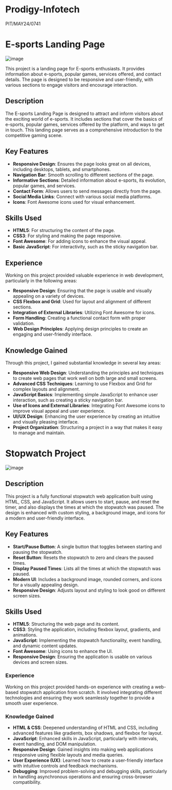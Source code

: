 # Prodigy-Infotech
PIT/MAY24/0741


<h1>E-sports Landing Page</h1>

![image](https://github.com/GayatriPisya/Prodigy-Infotech/assets/157793060/4056bcbd-1784-47d5-9202-44d91b8be7d4)

This project is a landing page for E-sports enthusiasts. It provides information about e-sports, popular games, services offered, and contact details. The page is designed to be responsive and user-friendly, with various sections to engage visitors and encourage interaction.

## Description

The E-sports Landing Page is designed to attract and inform visitors about the exciting world of e-sports. It includes sections that cover the basics of e-sports, popular games, services offered by the platform, and ways to get in touch. This landing page serves as a comprehensive introduction to the competitive gaming scene.

## Key Features

- **Responsive Design**: Ensures the page looks great on all devices, including desktops, tablets, and smartphones.
- **Navigation Bar**: Smooth scrolling to different sections of the page.
- **Informative Sections**: Detailed information about e-sports, its evolution, popular games, and services.
- **Contact Form**: Allows users to send messages directly from the page.
- **Social Media Links**: Connect with various social media platforms.
- **Icons**: Font Awesome icons used for visual enhancement.

## Skills Used

- **HTML5**: For structuring the content of the page.
- **CSS3**: For styling and making the page responsive.
- **Font Awesome**: For adding icons to enhance the visual appeal.
- **Basic JavaScript**: For interactivity, such as the sticky navigation bar.

## Experience

Working on this project provided valuable experience in web development, particularly in the following areas:

- **Responsive Design**: Ensuring that the page is usable and visually appealing on a variety of devices.
- **CSS Flexbox and Grid**: Used for layout and alignment of different sections.
- **Integration of External Libraries**: Utilizing Font Awesome for icons.
- **Form Handling**: Creating a functional contact form with proper validation.
- **Web Design Principles**: Applying design principles to create an engaging and user-friendly interface.

## Knowledge Gained

Through this project, I gained substantial knowledge in several key areas:

- **Responsive Web Design**: Understanding the principles and techniques to create web pages that work well on both large and small screens.
- **Advanced CSS Techniques**: Learning to use Flexbox and Grid for complex layouts and alignment.
- **JavaScript Basics**: Implementing simple JavaScript to enhance user interaction, such as creating a sticky navigation bar.
- **Use of Icons and External Libraries**: Integrating Font Awesome icons to improve visual appeal and user experience.
- **UI/UX Design**: Enhancing the user experience by creating an intuitive and visually pleasing interface.
- **Project Organization**: Structuring a project in a way that makes it easy to manage and maintain.


<h1> Stopwatch Project</h1>

![image](https://github.com/GayatriPisya/Prodigy-Infotech/assets/157793060/f51de59e-f698-4344-93eb-6e5831fd9abb)

## Description

This project is a fully functional stopwatch web application built using HTML, CSS, and JavaScript. It allows users to start, pause, and reset the timer, and also displays the times at which the stopwatch was paused. The design is enhanced with custom styling, a background image, and icons for a modern and user-friendly interface.


## Key Features

- **Start/Pause Button**: A single button that toggles between starting and pausing the stopwatch.
- **Reset Button**: Resets the stopwatch to zero and clears the paused times.
- **Display Paused Times**: Lists all the times at which the stopwatch was paused.
- **Modern UI**: Includes a background image, rounded corners, and icons for a visually appealing design.
- **Responsive Design**: Adjusts layout and styling to look good on different screen sizes.

## Skills Used

- **HTML5**: Structuring the web page and its content.
- **CSS3**: Styling the application, including flexbox layout, gradients, and animations.
- **JavaScript**: Implementing the stopwatch functionality, event handling, and dynamic content updates.
- **Font Awesome**: Using icons to enhance the UI.
- **Responsive Design**: Ensuring the application is usable on various devices and screen sizes.

### Experience

Working on this project provided hands-on experience with creating a web-based stopwatch application from scratch. It involved integrating different technologies and ensuring they work seamlessly together to provide a smooth user experience.

### Knowledge Gained

- **HTML & CSS**: Deepened understanding of HTML and CSS, including advanced features like gradients, box shadows, and flexbox for layout.
- **JavaScript**: Enhanced skills in JavaScript, particularly with intervals, event handling, and DOM manipulation.
- **Responsive Design**: Gained insights into making web applications responsive using flexible layouts and media queries.
- **User Experience (UX)**: Learned how to create a user-friendly interface with intuitive controls and feedback mechanisms.
- **Debugging**: Improved problem-solving and debugging skills, particularly in handling asynchronous operations and ensuring cross-browser compatibility.
